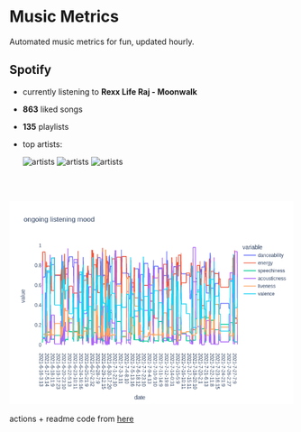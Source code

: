 # Music Metrics

Automated music metrics for fun, updated hourly.

## Spotify

- currently listening to **Rexx Life Raj - Moonwalk**

- **863** liked songs
- **135** playlists

- top artists: 

    ![artists](https://i.scdn.co/image/ab6761610000f178674ff007ae3142f086057881) ![artists](https://i.scdn.co/image/ab6761610000f178791df44171e57a2fe6e21659) ![artists](https://i.scdn.co/image/d874c1e1787e1e1a5762a3b008efecab53f7ee0d)

<br></br>

<!-- ## Audio features for currently playing

![feature spread](figures/auto.png) -->

![ongoing features](figures/timeseries.png)

actions + readme code from [here](https://github.com/gargakshit/gargakshit)
